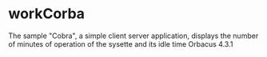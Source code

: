 # workCorba
The sample "Cobra", a simple client server application, displays the number of minutes of operation of the sysette and its idle time
Orbacus 4.3.1

